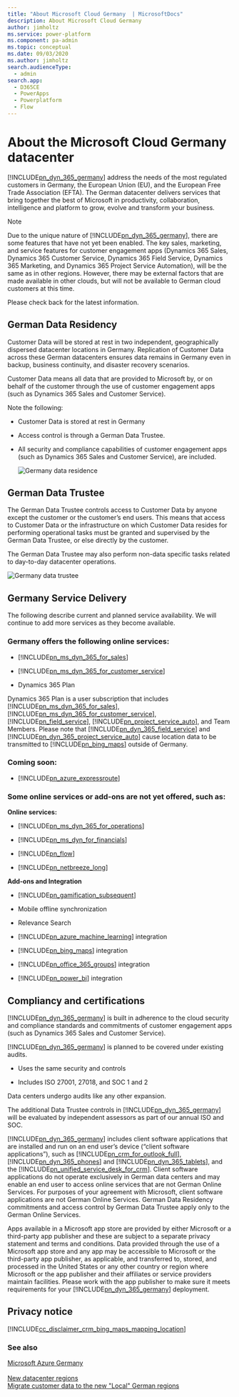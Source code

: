 ```yaml
---
title: "About Microsoft Cloud Germany  | MicrosoftDocs"
description: About Microsoft Cloud Germany
author: jimholtz
ms.service: power-platform
ms.component: pa-admin
ms.topic: conceptual
ms.date: 09/03/2020
ms.author: jimholtz
search.audienceType: 
  - admin
search.app:
  - D365CE
  - PowerApps
  - Powerplatform
  - Flow
---
```

# About the Microsoft Cloud Germany datacenter

[!INCLUDE[pn_dyn_365_germany](../includes/pn-dyn-365-germany.md)] address the needs of the most regulated customers in Germany, the European Union (EU), and the European Free Trade Association (EFTA). The German datacenter delivers services that bring together the best of Microsoft in productivity, collaboration, intelligence and platform to grow, evolve and transform your business.  
  
> [!NOTE]
> Due to the unique nature of [!INCLUDE[pn_dyn_365_germany](../includes/pn-dyn-365-germany.md)], there are some features that have not yet been enabled. The key sales, marketing, and service features for customer engagement apps (Dynamics 365 Sales, Dynamics 365 Customer Service, Dynamics 365 Field Service, Dynamics 365 Marketing, and Dynamics 365 Project Service Automation), will be the same as in other regions. However, there may be external factors that are made available in other clouds, but will not be available to German cloud customers at this time.  
> 
>  Please check back for the latest information.  
  
<a name="BKMK_DataResidency"></a>   
## German Data Residency  
 Customer Data will be stored at rest in two independent, geographically dispersed datacenter locations in Germany. Replication of  Customer Data across these German datacenters ensures data remains in Germany even in backup, business continuity, and disaster recovery scenarios.  
  
 Customer Data means all data that are provided to Microsoft by, or on behalf of the customer through the use of customer engagement apps (such as Dynamics 365 Sales and Customer Service).  
  
 Note the following:  
  
- Customer Data is stored at rest in Germany  
  
- Access control is through  a German Data Trustee.  
  
- All security and compliance capabilities of customer engagement apps (such as Dynamics 365 Sales and Customer Service), are included.  
  
  ![Germany data residence](media/germany-data-residence.png "Germany data residence")  
  <a name="BKMK_DataTrustee"></a>   

## German Data Trustee  
 The German Data Trustee controls access to Customer Data by anyone except the customer or the customer’s end users. This means that access to Customer Data or the infrastructure on which Customer Data resides for performing operational tasks must be granted and supervised by the German Data Trustee, or else directly by the customer.  
  
 The German Data Trustee may also perform non-data specific tasks related to day-to-day datacenter operations.  
  
 ![Germany data trustee](media/germany-data-trustee.png "Germany data trustee")  
  
<a name="BKMK_ServiceDelivery"></a>   
## Germany Service Delivery  
 The following describe current and planned service availability. We will continue to add more services as they become available.  
  
### Germany offers the following online services:  
  
- [!INCLUDE[pn_ms_dyn_365_for_sales](../includes/pn-ms-dyn-365-for-sales.md)]  
  
- [!INCLUDE[pn_ms_dyn_365_for_customer_service](../includes/pn-ms-dyn-365-for-customer-service.md)]  
  
- Dynamics 365 Plan
  
Dynamics 365 Plan is a user subscription that includes [!INCLUDE[pn_ms_dyn_365_for_sales](../includes/pn-ms-dyn-365-for-sales.md)], [!INCLUDE[pn_ms_dyn_365_for_customer_service](../includes/pn-ms-dyn-365-for-customer-service.md)], [!INCLUDE[pn_field_service](../includes/pn-field-service.md)], [!INCLUDE[pn_project_service_auto](../includes/pn-project-service-auto.md)], and Team Members. Please note that [!INCLUDE[pn_dyn_365_field_service](../includes/pn-dyn-365-field-service.md)] and [!INCLUDE[pn_dyn_365_project_service_auto](../includes/pn-dyn-365-project-service-auto.md)] cause location data to be transmitted to [!INCLUDE[pn_bing_maps](../includes/pn-bing-maps.md)] outside of Germany.  
  
### Coming soon:  
  
- [!INCLUDE[pn_azure_expressroute](../includes/pn-azure-expressroute.md)]  
  
### Some online services or add-ons are not yet offered, such as:  
 **Online services:**  
  
- [!INCLUDE[pn_ms_dyn_365_for_operations](../includes/pn-ms-dyn-365-for-operations.md)]  
  
- [!INCLUDE[pn_ms_dyn_for_financials](../includes/pn-ms-dyn-for-financials.md)]  
  
- [!INCLUDE[pn_flow](../includes/pn-flow.md)]  
  
- [!INCLUDE[pn_netbreeze_long](../includes/pn-social-engagement-long.md)]  
  
**Add-ons and Integration**  
  
- [!INCLUDE[pn_gamification_subsequent](../includes/pn-gamification-subsequent.md)]  
  
- Mobile offline synchronization  
  
- Relevance Search  
  
- [!INCLUDE[pn_azure_machine_learning](../includes/pn-azure-machine-learning.md)] integration  
  
- [!INCLUDE[pn_bing_maps](../includes/pn-bing-maps.md)] integration  

- [!INCLUDE[pn_office_365_groups](../includes/pn-office-365-groups.md)] integration  
  
- [!INCLUDE[pn_power_bi](../includes/pn-power-bi.md)] integration  
  
<a name="BKMK_CompliancyCerts"></a>   
## Compliancy and certifications  
 [!INCLUDE[pn_dyn_365_germany](../includes/pn-dyn-365-germany.md)] is built in adherence to the cloud security and compliance standards and commitments of customer engagement apps (such as Dynamics 365 Sales and Customer Service).  
  
 [!INCLUDE[pn_dyn_365_germany](../includes/pn-dyn-365-germany.md)] is planned to be covered under existing audits.  
  
-   Uses the same security and controls  
  
-   Includes ISO 27001, 27018, and SOC 1 and 2  
  
Data centers undergo audits like any other expansion.  
  
 The additional Data Trustee controls in [!INCLUDE[pn_dyn_365_germany](../includes/pn-dyn-365-germany.md)] will be evaluated by independent assessors as part of our annual ISO and SOC.  
  
 [!INCLUDE[pn_dyn_365_germany](../includes/pn-dyn-365-germany.md)] includes client software applications that are installed and run on an end user’s device (“client software applications”), such as [!INCLUDE[pn_crm_for_outlook_full](../includes/pn-crm-for-outlook-full.md)], [!INCLUDE[pn_dyn_365_phones](../includes/pn-dyn-365-phones.md)] and [!INCLUDE[pn_dyn_365_tablets](../includes/pn-dyn-365-tablets.md)], and the [!INCLUDE[pn_unified_service_desk_for_crm](../includes/pn-unified-service-desk-for-crm.md)]. Client software applications do not operate exclusively in German data centers and may enable an end user to access online services that are not German Online Services. For purposes of your agreement with Microsoft, client software applications are not German Online Services. German Data Residency commitments and access control by German Data Trustee apply only to the German Online Services.  
  
 Apps available in a Microsoft app store are provided by either Microsoft or a third-party app publisher and these are subject to a separate privacy statement and terms and conditions. Data provided through the use of a Microsoft app store and any app may be accessible to Microsoft or the third-party app publisher, as applicable, and transferred to, stored, and processed in the United States or any other country or region where Microsoft or the app publisher and their affiliates or service providers maintain facilities. Please work with the app publisher to make sure it meets requirements for your [!INCLUDE[pn_dyn_365_germany](../includes/pn-dyn-365-germany.md)] deployment.  
  
<a name="BKMK_Privacy"></a>   
## Privacy notice  
[!INCLUDE[cc_disclaimer_crm_bing_maps_mapping_location](../includes/cc-disclaimer-crm-bing-maps-mapping-location.md)]
  
### See also  
[Microsoft Azure Germany](https://azure.microsoft.com/overview/clouds/germany/) <br />   
[New datacenter regions](new-datacenter-regions.md) <br />
[Migrate customer data to the new "Local" German regions](https://docs.microsoft.com/dynamics365/get-started/migrate-data-german-region)